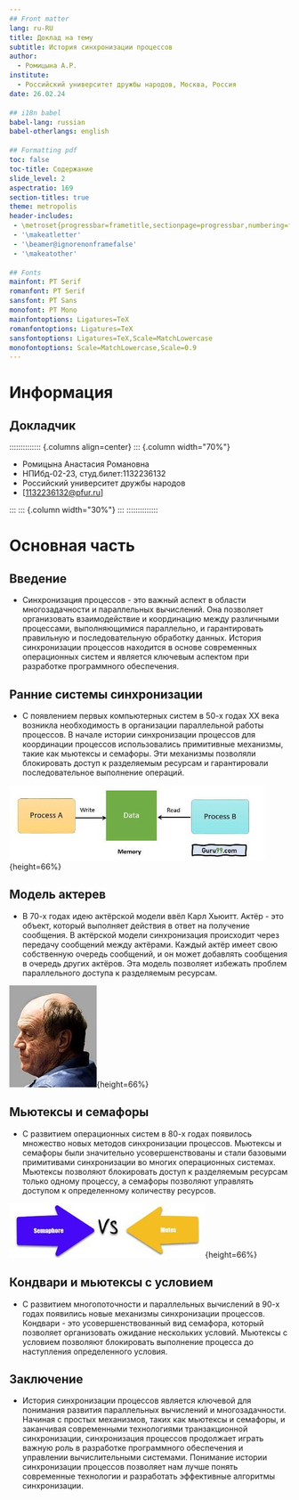 ```yaml
---
## Front matter
lang: ru-RU
title: Доклад на тему
subtitle: История синхронизации процессов
author:
  - Ромицына А.Р.
institute:
  - Российский университет дружбы народов, Москва, Россия
date: 26.02.24

## i18n babel
babel-lang: russian
babel-otherlangs: english

## Formatting pdf
toc: false
toc-title: Содержание
slide_level: 2
aspectratio: 169
section-titles: true
theme: metropolis
header-includes:
 - \metroset{progressbar=frametitle,sectionpage=progressbar,numbering=fraction}
 - '\makeatletter'
 - '\beamer@ignorenonframefalse'
 - '\makeatother'

## Fonts
mainfont: PT Serif
romanfont: PT Serif
sansfont: PT Sans
monofont: PT Mono
mainfontoptions: Ligatures=TeX
romanfontoptions: Ligatures=TeX
sansfontoptions: Ligatures=TeX,Scale=MatchLowercase
monofontoptions: Scale=MatchLowercase,Scale=0.9
---
```


# Информация

## Докладчик

:::::::::::::: {.columns align=center}
::: {.column width="70%"}

  * Ромицына Анастасия Романовна
  * НПИбд-02-23, студ.билет:1132236132
  * Российский университет дружбы народов
  * [1132236132@pfur.ru]

:::
::: {.column width="30%"}
:::
::::::::::::::

# Основная часть

## Введение

- Синхронизация процессов - это важный аспект в области многозадачности и параллельных вычислений. Она позволяет организовать взаимодействие и координацию между различными процессами, выполняющимися параллельно, и гарантировать правильную и последовательную обработку данных. История синхронизации процессов находится в основе современных операционных систем и является ключевым аспектом при разработке программного обеспечения.

## Ранние системы синхронизации

- С появлением первых компьютерных систем в 50-х годах XX века возникла необходимость в организации параллельной работы процессов. В начале истории синхронизации процессов для координации процессов использовались примитивные механизмы, такие как мьютексы и семафоры. Эти механизмы позволяли блокировать доступ к разделяемым ресурсам и гарантировали последовательное выполнение операций.

![](./image/1.jpg){height=66%}

## Модель актерев

- В 70-х годах идею актёрской модели ввёл Карл Хьюитт. Актёр - это объект, который выполняет действия в ответ на получение сообщения. В актёрской модели синхронизация происходит через передачу сообщений между актёрами. Каждый актёр имеет свою собственную очередь сообщений, и он может добавлять сообщения в очередь других актёров. Эта модель позволяет избежать проблем параллельного доступа к разделяемым ресурсам.

![](./image/2.jpg){height=66%}

## Мьютексы и семафоры

- С развитием операционных систем в 80-х годах появилось множество новых методов синхронизации процессов. Мьютексы и семафоры были значительно усовершенствованы и стали базовыми примитивами синхронизации во многих операционных системах. Мьютексы позволяют блокировать доступ к разделяемым ресурсам только одному процессу, а семафоры позволяют управлять доступом к определенному количеству ресурсов.

![](./image/3.jpg){height=66%}

## Кондвари и мьютексы с условием

- С развитием многопоточности и параллельных вычислений в 90-х годах появились новые механизмы синхронизации процессов. Кондвари - это усовершенствованный вид семафора, который позволяет организовать ожидание нескольких условий. Мьютексы с условием позволяют блокировать выполнение процесса до наступления определенного условия.

## Заключение

- История синхронизации процессов является ключевой для понимания развития параллельных вычислений и многозадачности. Начиная с простых механизмов, таких как мьютексы и семафоры, и заканчивая современными технологиями транзакционной синхронизации, синхронизация процессов продолжает играть важную роль в разработке программного обеспечения и управлении вычислительными системами. Понимание истории синхронизации процессов позволяет нам лучше понять современные технологии и разработать эффективные алгоритмы синхронизации.



